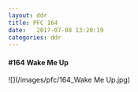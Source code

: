```yaml
---
layout: ddr
title: PFC 164
date:   2017-07-08 13:20:19
categories: ddr
---
```


#### **#164** Wake Me Up
![](/images/pfc/164_Wake Me Up.jpg)
